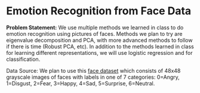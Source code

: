 # Emotion Recognition from Face Data

**Problem Statement:** We use multiple methods we learned in class to do emotion recognition using pictures of faces. Methods we plan to try are eigenvalue decomposition and PCA, with more advanced methods to follow if there is time (Robust PCA, etc). In addition to the methods learned in class for learning different representations, we will use logistic regression and for classification.

Data Source: We plan to use this [face dataset](https://www.kaggle.com/c/challenges-in-representation-learning-facial-expression-recognition-challenge/data) which consists of 48x48 grayscale images of faces with labels in one of 7 categories: 0=Angry, 1=Disgust, 2=Fear, 3=Happy, 4=Sad, 5=Surprise, 6=Neutral.

